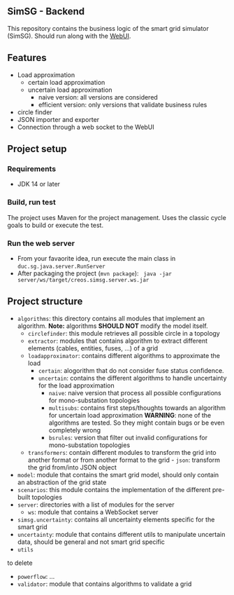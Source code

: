 SimSG - Backend
---

This repository contains the business logic of the smart grid simulator (SimSG). Should run along with the [WebUI](https://github.com/UL-SnT-Serval/creos.simSG.website).

## Features

- Load approximation
  - certain load approximation
  - uncertain load approximation
    - naive version: all versions are considered
    - efficient version: only versions that validate business rules
- circle finder
- JSON importer and exporter
- Connection through a web socket to the WebUI

## Project setup

### Requirements

- JDK 14 or later

### Build, run test

The project uses Maven for the project management. Uses the classic cycle goals to build or execute the test.

### Run the web server

- From your favaorite idea, run execute the main class in `duc.sg.java.server.RunServer`
- After packaging the project (`mvn package`): ` java -jar server/ws/target/creos.simsg.server.ws.jar`

## Project structure 

- `algorithms`: this directory contains all modules that implement an algorithm. **Note:** algorithms **SHOULD NOT** modify the model itself.
    - `circlefinder`: this module retrieves all possible circle in a topology
    - `extractor`: modules that contains algorithm to extract different elements (cables, entities, fuses, ...) of a grid
    - `loadapproximator`: contains different algorithms to approximate the load
        - `certain`: alogorithm that do not consider fuse status confidence. 
        - `uncertain`: contains the different algorithms to handle uncertainty for the load approximation
            - `naive`: naive version that process all possible configurations for mono-substation topologies
            - `multisubs`: contains first steps/thoughts towards an algorithm for uncertain load approximation **WARNING**: none of the algorithms are tested. So they might contain bugs or be even completely wrong
            - `bsrules`: version that filter out invalid configurations for mono-substation topologies
    - `transformers`: contain different modules to transform the grid into another format or from another format to the grid
            - `json`: transform the grid from/into JSON object
- `model`: module that contains the smart grid model, should only contain an abstraction of the grid state
- `scenarios`: this module contains the implementation of the different pre-built topologies
- `server`: directories with a list of modules for the server
    - `ws`: module that contains a WebSocket server
- `simsg.uncertainty`: contains all uncertainty elements specific for the smart grid
- `uncertainty`: module that contains different utils to manipulate uncertain data, should be general and not smart grid specific
- `utils`



to delete

- `powerflow`: ...
- `validator`: module that contains algorithms to validate a grid











